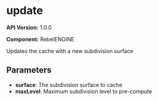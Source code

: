 # update

**API Version:** 1.0.0

**Component:** RebelENGINE

Updates the cache with a new subdivision surface

## Parameters

- **surface**: The subdivision surface to cache
- **maxLevel**: Maximum subdivision level to pre-compute

